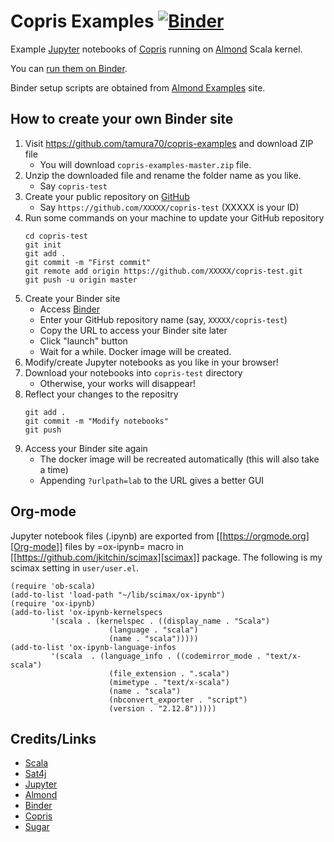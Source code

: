 # Copris Examples [![Binder](https://mybinder.org/badge_logo.svg)](https://mybinder.org/v2/gh/tamura70/copris-examples/master?urlpath=lab/tree/index.ipynb)

Example [Jupyter](http://jupyter.org/) notebooks of [Copris](http://bach.istc.kobe-u.ac.jp/copris/) running on [Almond](https://almond.sh) Scala kernel.

You can [run them on Binder](https://mybinder.org/v2/gh/tamura70/copris-examples/master?urlpath=lab/tree/index.ipynb).

Binder setup scripts are obtained from [Almond Examples](https://github.com/almond-sh/examples) site.

## How to create your own Binder site

1. Visit https://github.com/tamura70/copris-examples and download ZIP file
   - You will download `copris-examples-master.zip` file.
2. Unzip the downloaded file and rename the folder name as you like.
   - Say `copris-test`
3. Create your public repository on [GitHub](https://github.com)
   - Say `https://github.com/XXXXX/copris-test` (XXXXX is your ID)
4. Run some commands on your machine to update your GitHub repository
   ```
   cd copris-test
   git init
   git add .
   git commit -m "First commit"
   git remote add origin https://github.com/XXXXX/copris-test.git
   git push -u origin master
   ```
5. Create your Binder site
   - Access [Binder](https://mybinder.org)
   - Enter your GitHub repository name (say, `XXXXX/copris-test`)
   - Copy the URL to access your Binder site later
   - Click "launch" button
   - Wait for a while.  Docker image will be created.
6. Modify/create Jupyter notebooks as you like in your browser!
7. Download your notebooks into `copris-test` directory
   - Otherwise, your works will disappear!
8. Reflect your changes to the repositry
   ```
   git add .
   git commit -m "Modify notebooks"
   git push
   ```
9. Access your Binder site again
   - The docker image will be recreated automatically (this will also take a time)
   - Appending `?urlpath=lab` to the URL gives a better GUI

## Org-mode

Jupyter notebook files (.ipynb) are exported from [[https://orgmode.org][Org-mode]] files by =ox-ipynb= macro in [[https://github.com/jkitchin/scimax][scimax]] package.
The following is my scimax setting in `user/user.el`.

```
(require 'ob-scala)
(add-to-list 'load-path "~/lib/scimax/ox-ipynb")
(require 'ox-ipynb)
(add-to-list 'ox-ipynb-kernelspecs
	     '(scala . (kernelspec . ((display_name . "Scala")
				      (language . "scala")
				      (name . "scala")))))
(add-to-list 'ox-ipynb-language-infos
	     '(scala  . (language_info . ((codemirror_mode . "text/x-scala")
					  (file_extension . ".scala")
					  (mimetype . "text/x-scala")
					  (name . "scala")
					  (nbconvert_exporter . "script")
					  (version . "2.12.8")))))
```

## Credits/Links

- [Scala](https://www.scala-lang.org)
- [Sat4j](https://sat4j.org)
- [Jupyter](http://jupyter.org/)
- [Almond](https://almond.sh)
- [Binder](https://mybinder.org)
- [Copris](http://bach.istc.kobe-u.ac.jp/copris/)
- [Sugar](http://bach.istc.kobe-u.ac.jp/sugar/)
